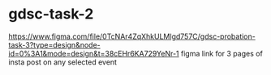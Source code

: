 # gdsc-task-2
https://www.figma.com/file/0TcNAr4ZqXhkULMlgd757C/gdsc-probation-task-3?type=design&node-id=0%3A1&mode=design&t=38cEHr6KA729YeNr-1
figma link for 3 pages of insta post on any selected event
